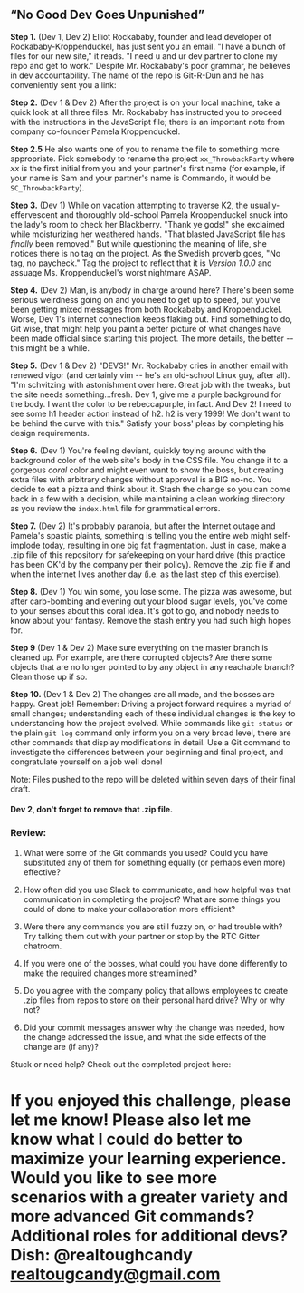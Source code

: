 ## “No Good Dev Goes Unpunished” ##
**Step 1.** (Dev 1, Dev 2) Elliot Rockababy, founder and lead developer of Rockababy-Kroppenduckel, has just sent you
an email. "I have a bunch of files for our new site," it reads. "I need u and ur dev partner
to clone my repo and get to work." Despite Mr. Rockababy's poor grammar, he believes in
dev accountability. The name of the repo is Git-R-Dun and he has conveniently sent you a link:


**Step 2.** (Dev 1 & Dev 2) After the project is on your local machine, take a quick look at all three files. Mr. Rockababy has instructed you to proceed with the instructions in the JavaScript file; there is an important note from company co-founder Pamela Kroppenduckel.

**Step 2.5**  He also wants one of you to rename the file to something more appropriate. Pick somebody to rename the project ``` xx_ThrowbackParty ``` where _xx_ is the first initial from you and your partner's first name (for example, if your name is Sam and your partner's name is Commando, it would be ```SC_ThrowbackParty```).


**Step 3.** (Dev 1) While on vacation attempting to traverse K2, the usually-effervescent and thoroughly old-school Pamela Kroppenduckel snuck into the lady's room to check her Blackberry.
"Thank ye gods!" she exclaimed while moisturizing her weathered hands. "That blasted JavaScript file has
_finally_ been removed." But while questioning the meaning of life, she notices there is no tag on the project. As the Swedish proverb goes, "No tag, no paycheck." Tag the project to reflect that it is _Version 1.0.0_ and assuage Ms. Kroppenduckel's worst nightmare ASAP.


**Step 4.** (Dev 2) Man, is anybody in charge around here? There's been some serious weirdness going on and
you need to get up to speed, but you've been getting mixed messages from both Rockababy and Kroppenduckel. Worse, Dev 1's internet connection keeps flaking out. Find something to do, Git wise, that might help you paint a better picture of what changes have been made official since starting this project. The more details, the better -- this might be a while.

**Step 5.** (Dev 1 & Dev 2) "DEVS!" Mr. Rockababy cries in another email with renewed vigor (and certainly vim -- he's an old-school Linux guy, after all). "I'm schvitzing with astonishment over here. Great job with the tweaks, but the site needs something...fresh. Dev 1, give me a purple background for the body. I want the color to be rebeccapurple, in fact. And Dev 2! I need to see some h1 header action instead of h2. h2 is very 1999! We don't want to be behind the curve with this."
Satisfy your boss' pleas by completing his design requirements.

**Step 6.** (Dev 1) You're feeling deviant, quickly toying around with the background color of the web site's body in the CSS file. You change it to a gorgeous _coral_ color and might even want to show the boss, but creating extra files with arbitrary changes without approval is a BIG no-no. You decide to eat
a pizza and think about it. Stash the change so you can come back in a few with a decision, while maintaining a clean working directory as you review the ``` index.html ``` file for grammatical errors.

**Step 7.** (Dev 2) It's probably paranoia, but after the Internet outage and Pamela's spastic plaints, something is telling you the entire web might self-implode today, resulting in one big fat fragmentation. Just in case, make a .zip file of this repository for safekeeping on your hard drive (this practice has been OK'd by the company per their policy). Remove the .zip file if and when the internet lives another day (i.e. as the last step of this exercise).

**Step 8.** (Dev 1) You win some, you lose some. The pizza was awesome, but after carb-bombing and evening out your blood sugar levels, you've come to your senses about this coral idea. It's got to go, and nobody needs to know about your fantasy. Remove the stash entry you had such high hopes for.

**Step 9** (Dev 1 & Dev 2) Make sure everything on the master branch is cleaned up. For example, are there corrupted objects? Are there some objects that are no longer pointed to by any object in any reachable branch? Clean those up if so.


**Step 10.** (Dev 1 & Dev 2) The changes are all made, and the bosses are happy. Great job! Remember: Driving a project forward requires a myriad of small changes;
understanding each of these individual changes is the key to understanding how the project evolved.
While commands like ```git status``` or the plain ```git log``` command only inform you on a very broad level,
there are other commands that display modifications in detail. Use a Git command to investigate
the differences between your beginning and final project, and congratulate yourself on a job well done!


Note: Files pushed to the repo will be deleted within seven days of their final draft.
#### Dev 2, don't forget to remove that .zip file.  ####

### Review: ###

1. What were some of the Git commands you used? Could you have substituted any of them for something
equally (or perhaps even more) effective?

2. How often did you use Slack to communicate, and how helpful was that communication in completing the project? What are some things you could of done to make your collaboration more efficient?

3. Were there any commands you are still fuzzy on, or had trouble with? Try talking them out with your partner or stop by the RTC Gitter chatroom.

4. If you were one of the bosses, what could you have done differently to make the required changes more streamlined?  

5. Do you agree with the company policy that allows employees to create .zip files from repos to store on their personal hard drive? Why or why not?

6. Did your commit messages answer why the change was needed, how the change addressed the issue, and what the side effects of the change are (if any)?

Stuck or need help? Check out the completed project here:

If you enjoyed this challenge, please let me know! Please also let me know what I could do better to maximize your learning experience. Would you like to see more scenarios with a greater variety and more advanced Git commands? Additional roles for additional devs? Dish: @realtoughcandy realtougcandy@gmail.com
===============================
